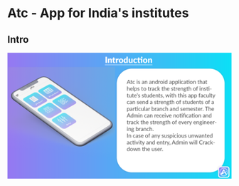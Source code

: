 # Atc - App for India's institutes

## Intro

![Intro Showcase](https://raw.githubusercontent.com/Anikeshpatel/Atc-for-institutes/master/screenshots/Asset%2011.png)
